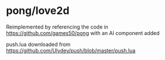 # pong/love2d
Reimplemented by referencing the code in https://github.com/games50/pong with an AI component added

push.lua downloaded from https://github.com/Ulydev/push/blob/master/push.lua
